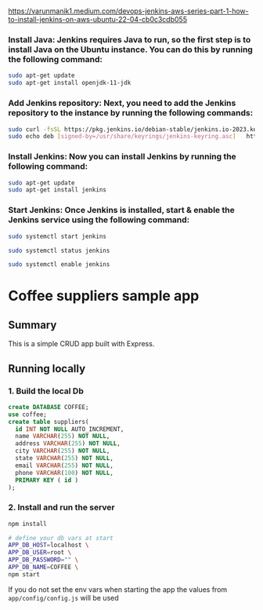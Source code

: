# 

https://varunmanik1.medium.com/devops-jenkins-aws-series-part-1-how-to-install-jenkins-on-aws-ubuntu-22-04-cb0c3cdb055

### Install Java: Jenkins requires Java to run, so the first step is to install Java on the Ubuntu instance. You can do this by running the following command:

```sh
sudo apt-get update
sudo apt-get install openjdk-11-jdk
```

### Add Jenkins repository: Next, you need to add the Jenkins repository to the instance by running the following commands:

```sh
sudo curl -fsSL https://pkg.jenkins.io/debian-stable/jenkins.io-2023.key | sudo tee   /usr/share/keyrings/jenkins-keyring.asc > /dev/null
sudo echo deb [signed-by=/usr/share/keyrings/jenkins-keyring.asc]   https://pkg.jenkins.io/debian-stable binary/ | sudo tee   /etc/apt/sources.list.d/jenkins.list > /dev/null
```
### Install Jenkins: Now you can install Jenkins by running the following command:

```sh
sudo apt-get update
sudo apt-get install jenkins
```
### Start Jenkins: Once Jenkins is installed, start & enable the Jenkins service using the following command:

```sh
sudo systemctl start jenkins

sudo systemctl status jenkins

sudo systemctl enable jenkins
```

# Coffee suppliers sample app

## Summary
This is a simple CRUD app built with Express.


## Running locally

### 1. Build the local Db
```sql
create DATABASE COFFEE;
use coffee;
create table suppliers(
  id INT NOT NULL AUTO_INCREMENT,
  name VARCHAR(255) NOT NULL,
  address VARCHAR(255) NOT NULL,
  city VARCHAR(255) NOT NULL,
  state VARCHAR(255) NOT NULL,
  email VARCHAR(255) NOT NULL,
  phone VARCHAR(100) NOT NULL,
  PRIMARY KEY ( id )
);
```

### 2. Install and run the server
```zsh
npm install

# define your db vars at start
APP_DB_HOST=localhost \
APP_DB_USER=root \
APP_DB_PASSWORD="" \
APP_DB_NAME=COFFEE \
npm start
```
If you do not set the env vars when starting the app the values 
from `app/config/config.js` will be used
